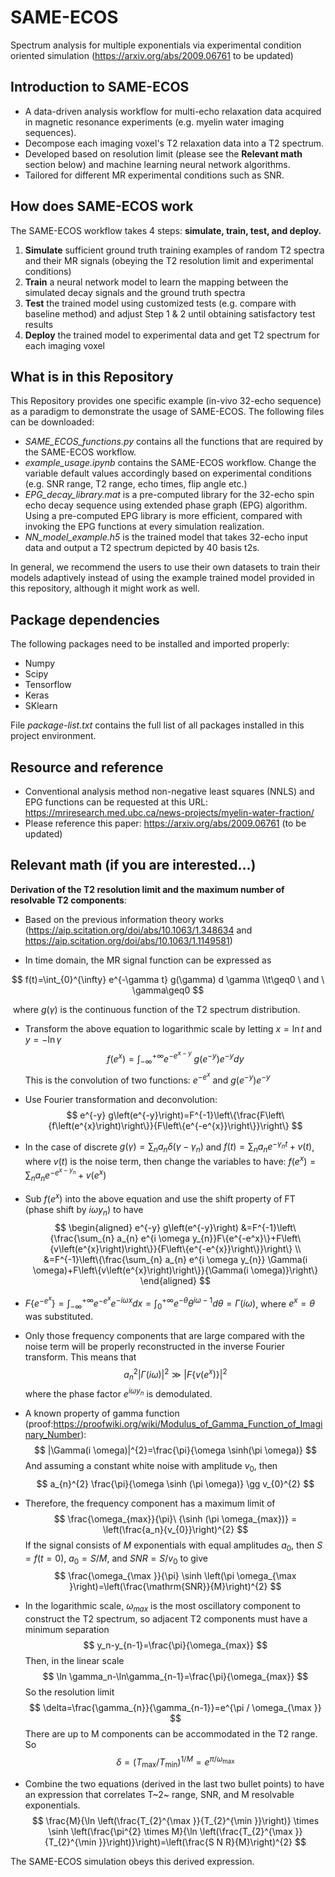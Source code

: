 # SAME-ECOS
Spectrum analysis for multiple exponentials via experimental condition oriented simulation (https://arxiv.org/abs/2009.06761 to be updated)

## Introduction to SAME-ECOS
- A data-driven analysis workflow for multi-echo relaxation data acquired in magnetic resonance experiments (e.g. myelin water imaging sequences).
- Decompose each imaging voxel's T2 relaxation data into a T2 spectrum.
- Developed based on resolution limit (please see the **Relevant math** section below) and machine learning neural network algorithms.
- Tailored for different MR experimental conditions such as SNR.

## How does SAME-ECOS work
The SAME-ECOS workflow takes 4 steps: **simulate, train, test, and deploy.**
1. **Simulate** sufficient ground truth training examples of random T2 spectra and their MR signals (obeying the T2 resolution limit and experimental conditions)
2. **Train** a neural network model to learn the mapping between the simulated decay signals and the ground truth spectra
3. **Test** the trained model using customized tests (e.g. compare with baseline method) and adjust Step 1 & 2 until obtaining satisfactory test results 
4. **Deploy** the trained model to experimental data and get T2 spectrum for each imaging voxel

## What is in this Repository
This Repository provides one specific example (in-vivo 32-echo sequence) as a paradigm to demonstrate the usage of SAME-ECOS. The following files can be downloaded:
- *SAME_ECOS_functions.py* contains all the functions that are required by the SAME-ECOS workflow. 
- *example_usage.ipynb* contains the SAME-ECOS workflow. Change the variable default values accordingly based on experimental conditions (e.g. SNR range, T2 range, echo times, flip angle etc.)
- *EPG_decay_library.mat* is a pre-computed library for the 32-echo spin echo decay sequence using extended phase graph (EPG) algorithm. Using a pre-computed EPG library is more efficient, compared with invoking the EPG functions at every simulation realization.
- *NN_model_example.h5* is the trained model that takes 32-echo input data and output a T2 spectrum depicted by 40 basis t2s.

In general, we recommend the users to use their own datasets to train their models adaptively instead of using the example trained model provided in this repository, although it might work as well.

## Package dependencies
The following packages need to be installed and imported properly:
- Numpy
- Scipy
- Tensorflow
- Keras
- SKlearn

File *package-list.txt* contains the full list of all packages installed in this project environment.

## Resource and reference
- Conventional analysis method non-negative least squares (NNLS) and EPG functions can be requested at this URL: https://mriresearch.med.ubc.ca/news-projects/myelin-water-fraction/
- Please reference this paper: https://arxiv.org/abs/2009.06761 (to be updated)

## Relevant math (if you are interested…)

**Derivation of the T2 resolution limit and the maximum number of resolvable T2 components**:

- Based on the previous information theory works (https://aip.scitation.org/doi/abs/10.1063/1.348634 and https://aip.scitation.org/doi/abs/10.1063/1.1149581)

- In time domain, the MR signal function can be expressed as

$$
f(t)=\int_{0}^{\infty} e^{-\gamma t} g(\gamma) d \gamma
\\t\geq0 \ and \  \gamma\geq0
$$

​	where $g(\gamma)$ is the continuous function of the T2 spectrum distribution.

- Transform the above equation to logarithmic scale by letting $x=\ln t \text { and } y=-\ln \gamma$
  $$
  f\left(e^{x}\right)=\int_{-\infty}^{+\infty} e^{-e^{x-y}} \ g\left(e^{-y}\right) e^{-y} d y
  $$
  This is the convolution of two functions: $e^{-e^{x}}$ and $g\left(e^{-y}\right) e^{-y}$

- Use Fourier transformation and deconvolution:
  $$
  e^{-y} g\left(e^{-y}\right)=F^{-1}\left\{\frac{F\left\{f\left(e^{x}\right)\right\}}{F\left\{e^{-e^{x}}\right\}}\right\}
  $$

- In the case of discrete $g(\gamma)=\sum_{n} a_{n} \delta(\gamma-\gamma_n)$ and $f\left(t\right)=\sum_{n} a_{n} e^{-\gamma_nt}+v(t)$, where $v(t)$ is the noise term, then change the variables to have: $f\left(e^{x}\right)=\sum_{n} a_{n} e^{-e^{x-y_{n}}}+v\left(e^{x}\right)$

- Sub $f(e^x)$ into the above equation and use the shift property of FT (phase shift by $i\omega y_n$) to have
  $$
  \begin{aligned}
  e^{-y} g\left(e^{-y}\right) &=F^{-1}\left\{\frac{\sum_{n} a_{n} e^{i \omega y_{n}}F\{e^{-e^x}\}+F\left\{v\left(e^{x}\right)\right\}}{F\left\{e^{-e^{x}}\right\}}\right\} \\
  &=F^{-1}\left\{\frac{\sum_{n} a_{n} e^{i \omega y_{n}} \Gamma(i \omega)+F\left\{v\left(e^{x}\right)\right\}}{\Gamma(i \omega)}\right\}
  \end{aligned}
  $$

- $F\{e^{-e^x}\}=\int_{-\infty}^{+\infty} e^{-e^{x}} e^{-i\omega x} dx=\int_{0}^{+\infty}e^{-\theta} \theta^{i\omega-1}d\theta=\Gamma(i\omega)$, where $e^x=\theta$ was substituted.

- Only those frequency components that are large compared with the noise term will be properly reconstructed in the inverse Fourier transform. This means that
  $$
  a_{n}^{2}|\Gamma(i \omega)|^{2} \gg \left|F\left\{v\left(e^{x}\right)\right\}\right|^{2}
  $$
  where the phase factor $e^{i\omega y_n}$ is demodulated. 

- A known property of gamma function (proof:https://proofwiki.org/wiki/Modulus_of_Gamma_Function_of_Imaginary_Number):  
  $$
  |\Gamma(i \omega)|^{2}=\frac{\pi}{\omega \sinh(\pi \omega)}
  $$
  And assuming a constant white noise with amplitude $v_0$, then
  $$
  a_{n}^{2} \frac{\pi}{\omega \sinh (\pi \omega)} \gg v_{0}^{2}
  $$

- Therefore, the frequency component has a maximum limit of
  $$
  \frac{\omega_{max}}{\pi}\ {\sinh (\pi \omega_{max})} = \left(\frac{a_n}{v_{0}}\right)^{2}
  $$
  If the signal consists of $M$ exponentials with equal amplitudes $a_0$, then $S=f(t=0)$, $a_0=S/M$, and $SNR=S/v_0$ to give
  $$
  \frac{\omega_{\max }}{\pi} \sinh \left(\pi \omega_{\max }\right)=\left(\frac{\mathrm{SNR}}{M}\right)^{2}
  $$

- In the logarithmic scale, $\omega_{max}$ is the most oscillatory component to construct the T2 spectrum, so adjacent T2 components must have a minimum separation
  $$
  y_n-y_{n-1}=\frac{\pi}{\omega_{max}}
  $$
  Then, in the linear scale
  $$
  \ln \gamma_n-\ln\gamma_{n-1}=\frac{\pi}{\omega_{max}}
  $$
  So the resolution limit 
  $$
  \delta=\frac{\gamma_{n}}{\gamma_{n-1}}=e^{\pi / \omega_{\max }}
  $$
  There are up to M components can be accommodated in the T2 range. So 
  $$
  \delta=\left(T_{\max } / T_{\min }\right)^{1 / M}=e^{\pi / \omega_{\max }}
  $$

- Combine the two equations (derived in the last two bullet points) to have an expression that correlates T~2~ range, SNR, and M resolvable exponentials.
  $$
  \frac{M}{\ln \left(\frac{T_{2}^{\max }}{T_{2}^{\min }}\right)} \times \sinh \left(\frac{\pi^{2} \times M}{\ln \left(\frac{T_{2}^{\max }}{T_{2}^{\min }}\right)}\right)=\left(\frac{S N R}{M}\right)^{2}
  $$

The SAME-ECOS simulation obeys this derived expression.

